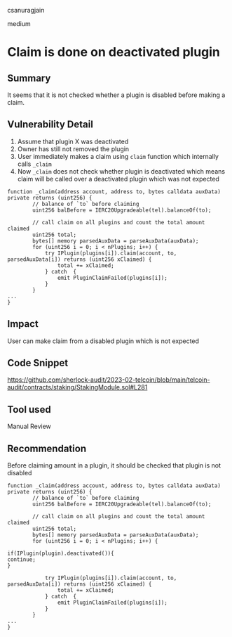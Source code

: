 csanuragjain

medium

# Claim is done on deactivated plugin

## Summary
It seems that it is not checked whether a plugin is disabled before making a claim.

## Vulnerability Detail
1. Assume that plugin X was deactivated
2. Owner has still not removed the plugin
3. User immediately makes a claim using `claim` function which internally calls `_claim`
4. Now `_claim` does not check whether plugin is deactivated which means claim will be called over a deactivated plugin which was not expected

```solidity
function _claim(address account, address to, bytes calldata auxData) private returns (uint256) {
        // balance of `to` before claiming
        uint256 balBefore = IERC20Upgradeable(tel).balanceOf(to);

        // call claim on all plugins and count the total amount claimed
        uint256 total;
        bytes[] memory parsedAuxData = parseAuxData(auxData);
        for (uint256 i = 0; i < nPlugins; i++) {
            try IPlugin(plugins[i]).claim(account, to, parsedAuxData[i]) returns (uint256 xClaimed) {
                total += xClaimed;
            } catch  {
                emit PluginClaimFailed(plugins[i]);
            }
        }
...
}
```

## Impact
User can make claim from a disabled plugin which is not expected

## Code Snippet
https://github.com/sherlock-audit/2023-02-telcoin/blob/main/telcoin-audit/contracts/staking/StakingModule.sol#L281

## Tool used
Manual Review

## Recommendation
Before claiming amount in a plugin, it should be checked that plugin is not disabled

```solidity
function _claim(address account, address to, bytes calldata auxData) private returns (uint256) {
        // balance of `to` before claiming
        uint256 balBefore = IERC20Upgradeable(tel).balanceOf(to);

        // call claim on all plugins and count the total amount claimed
        uint256 total;
        bytes[] memory parsedAuxData = parseAuxData(auxData);
        for (uint256 i = 0; i < nPlugins; i++) {

if(IPlugin(plugin).deactivated()){
continue;
}

            try IPlugin(plugins[i]).claim(account, to, parsedAuxData[i]) returns (uint256 xClaimed) {
                total += xClaimed;
            } catch  {
                emit PluginClaimFailed(plugins[i]);
            }
        }
...
}
```